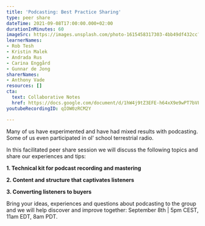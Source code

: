 ```yaml
---
title: 'Podcasting: Best Practice Sharing'
type: peer share
dateTime: 2021-09-08T17:00:00.000+02:00
durationInMinutes: 60
imageSrc: https://images.unsplash.com/photo-1615458317303-4bb49df432cc?ixlib=rb-1.2.1&ixid=MnwxMjA3fDB8MHxwaG90by1wYWdlfHx8fGVufDB8fHx8&auto=format&fit=crop&w=668&q=80
learnerNames:
- Rob Tesh
- Kristin Malek
- Andrada Rus
- Carina Enggård
- Gunnar de Jong
sharerNames:
- Anthony Vade
resources: []
cta:
  text: Collaborative Notes
  href: https://docs.google.com/document/d/1hW4j9tZ3EFE-h64xX9e9wPT7bVFpqJaBX6hTyP77nl4/edit?usp=sharing
youtubeRecordingID: qIOW0zRCM2Y

---
```

Many of us have experimented and have had mixed results with podcasting. Some of us even participated in ol' school terrestrial radio. 

In this facilitated peer share session we will discuss the following topics and share our experiences and tips: 

**1. Technical kit for podcast recording and mastering** 

**2. Content and structure that captivates listeners** 

**3. Converting listeners to buyers** 

Bring your ideas, experiences and questions about podcasting to the group and we will help discover and improve together: September 8th | 5pm CEST, 11am EDT, 8am PDT.